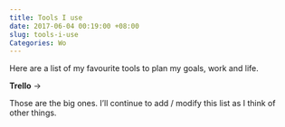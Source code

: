 ```yaml
---
title: Tools I use
date: 2017-06-04 00:19:00 +08:00
slug: tools-i-use
Categories: Wo
---
```


Here are a list of my favourite tools to plan my goals, work and life.

**Trello** →

Those are the big ones. I’ll continue to add / modify this list as I think of other things. 

<div class="whitespace"></div>